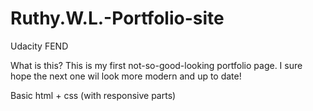 # Ruthy.W.L.-Portfolio-site
Udacity FEND

What is this?
This is my first not-so-good-looking portfolio page.
I sure hope the next one wil look more modern and up to date!

Basic html + css (with responsive parts)

